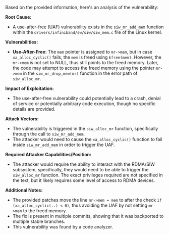 Based on the provided information, here's an analysis of the vulnerability:

**Root Cause:**
- A use-after-free (UAF) vulnerability exists in the `siw_mr_add_mem` function within the `drivers/infiniband/sw/siw/siw_mem.c` file of the Linux kernel.

**Vulnerabilities:**
- **Use-After-Free:** The `mem` pointer is assigned to `mr->mem`, but in case `xa_alloc_cyclic()` fails, the `mem` is freed using `kfree(mem)`. However, the `mr->mem` is not set to NULL, thus still points to the freed memory. Later, the code may attempt to access the freed memory using the pointer `mr->mem` in the `siw_mr_drop_mem(mr)` function in the error path of `siw_alloc_mr`.

**Impact of Exploitation:**
- The use-after-free vulnerability could potentially lead to a crash, denial of service or potentially arbitrary code execution, though no specific details are provided.

**Attack Vectors:**
- The vulnerability is triggered in the `siw_alloc_mr` function, specifically through the call to `siw_mr_add_mem`.
- The attacker would need to cause the `xa_alloc_cyclic()` function to fail inside `siw_mr_add_mem` in order to trigger the UAF.

**Required Attacker Capabilities/Position:**
- The attacker would require the ability to interact with the RDMA/SIW subsystem, specifically, they would need to be able to trigger the `siw_alloc_mr` function. The exact privileges required are not specified in the text, but it likely requires some level of access to RDMA devices.

**Additional Notes:**
- The provided patches move the line `mr->mem = mem` to after the check `if (xa_alloc_cyclic(..) < 0)`, thus avoiding the UAF by not setting `mr->mem` to the freed memory.
- The fix is present in multiple commits, showing that it was backported to multiple stable branches.
- This vulnerability was found by a code analyzer.